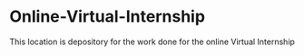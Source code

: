# Online-Virtual-Internship
This location is depository for the work done for the online Virtual Internship
